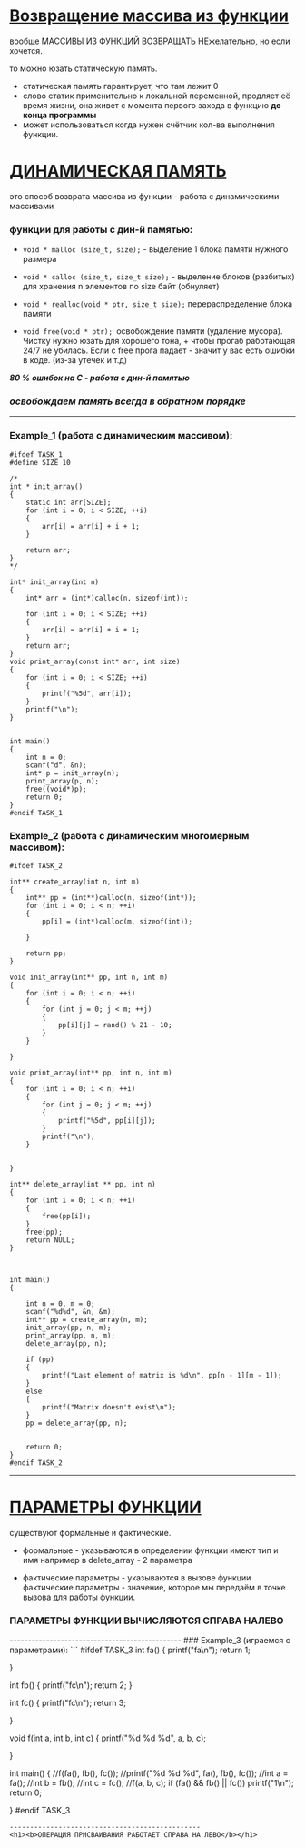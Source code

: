 
# [Возвращение массива из функции]()

 вообще МАССИВЫ ИЗ ФУНКЦИЙ ВОЗВРАЩАТЬ НЕжелательно, но если хочется.

то можно юзать статическую память.
- статическая память гарантирует, что там лежит 0
- слово статик применительно к локальной переменной, продляет её время жизни, она живет с момента первого захода в функцию **до конца программы**
- может использоваться когда нужен счётчик кол-ва выполнения функции.

# [ДИНАМИЧЕСКАЯ ПАМЯТЬ]()
 это способ возврата массива из функции - работа с динамическими массивами
 
### функции для работы с дин-й памятью:

- `void * malloc (size_t, size);` - выделение 1 блока памяти нужного размера

- `void * calloc (size_t, size_t size);` - выделение блоков (разбитых) для хранения n элементов по size байт (обнуляет)

- `void * realloc(void * ptr, size_t size);` перераспределение блока памяти

- `void free(void * ptr); `освобождение памяти (удаление мусора). Чистку нужно юзать для хорошего тона, + чтобы прогаб работающая 24/7 не убилась. Если с free прога падает - значит у вас есть ошибки в коде. (из-за утечек и т.д)

***80 % ошибок на С - работа с дин-й памятью***
### ***освобождаем память всегда в обратном порядке***
-----------------------------------------------
### Example_1 (работа с динамическим массивом):
```
#ifdef TASK_1
#define SIZE 10

/*
int * init_array()
{
	static int arr[SIZE];
	for (int i = 0; i < SIZE; ++i)
	{
		arr[i] = arr[i] + i + 1;
	}

	return arr;
}
*/

int* init_array(int n)
{
	int* arr = (int*)calloc(n, sizeof(int));

	for (int i = 0; i < SIZE; ++i)
	{
		arr[i] = arr[i] + i + 1;
	}
	return arr;
}
void print_array(const int* arr, int size)
{
	for (int i = 0; i < SIZE; ++i)
	{
		printf("%5d", arr[i]);
	}
	printf("\n");
}


int main()
{
	int n = 0;
	scanf("d", &n);
	int* p = init_array(n);
	print_array(p, n);
	free((void*)p);
	return 0;
}
#endif TASK_1
```

### Example_2 (работа с динамическим многомерным массивом):
```
#ifdef TASK_2

int** create_array(int n, int m)
{
	int** pp = (int**)calloc(n, sizeof(int*));
	for (int i = 0; i < n; ++i)
	{
		pp[i] = (int*)calloc(m, sizeof(int));

	}

	return pp;
}

void init_array(int** pp, int n, int m)
{
	for (int i = 0; i < n; ++i)
	{
		for (int j = 0; j < m; ++j)
		{
			pp[i][j] = rand() % 21 - 10;
		}
	}

}

void print_array(int** pp, int n, int m)
{
	for (int i = 0; i < n; ++i)
	{
		for (int j = 0; j < m; ++j)
		{
			printf("%5d", pp[i][j]);
		}
		printf("\n");
	}


}

int** delete_array(int ** pp, int n)
{	
	for (int i = 0; i < n; ++i)
	{
		free(pp[i]);
	}
	free(pp);
	return NULL;
}



int main()
{

	int n = 0, m = 0;
	scanf("%d%d", &n, &m);
	int** pp = create_array(n, m);
	init_array(pp, n, m);
	print_array(pp, n, m);
	delete_array(pp, n);

	if (pp)
	{
		printf("Last element of matrix is %d\n", pp[n - 1][m - 1]);
	}
	else
	{
		printf("Matrix doesn't exist\n");
	}
	pp = delete_array(pp, n);


	return 0;
}
#endif TASK_2
```
-----------------------------------------------
# [ПАРАМЕТРЫ ФУНКЦИИ]()
существуют формальные и фактические.

- формальные - указываются в определении функции
	имеют тип и имя 
	например в delete_array - 2 параметра

- фактические параметры - указываются в вызове функции
	фактические параметры - значение, которое мы передаём в точке вызова для работы функции.
<h3><b>ПАРАМЕТРЫ ФУНКЦИИ ВЫЧИСЛЯЮТСЯ СПРАВА НАЛЕВО</b></h3>
-----------------------------------------------
### Example_3 (играемся с параметрами):
```
#ifdef TASK_3
int fa()
{
	printf("fa\n");
	return 1;

}

int fb()
{
	printf("fc\n");
	return 2;
}

int fc()
{
	printf("fc\n");
	return 3;

}

void f(int  a, int b, int c)
{
	printf("%d %d %d", a, b, c);

}

int main()
{
	//f(fa(), fb(), fc());
	//printf("%d %d %d", fa(), fb(), fc());
	//int a = fa();
	//int b = fb();
	//int c = fc();
	//f(a, b, c);
	if (fa() && fb() || fc())
		printf("1\n");
	return 0;


}
#endif TASK_3
```
-----------------------------------------------
<h1><b>ОПЕРАЦИЯ ПРИСВАИВАНИЯ РАБОТАЕТ СПРАВА НА ЛЕВО</b></h1>

